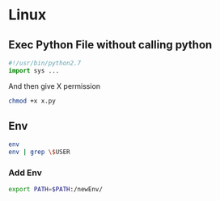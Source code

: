 # Linux

## Exec Python File without calling python

```python
#!/usr/bin/python2.7
import sys ...
```

And then give X permission

```bash
chmod +x x.py
```

## Env

```bash
env
env | grep \$USER
```

### Add Env

```bash
export PATH=$PATH:/newEnv/
```

